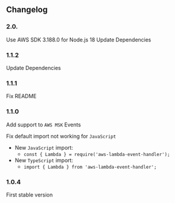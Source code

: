 ## Changelog

### 2.0.

Use AWS SDK 3.188.0 for Node.js 18
Update Dependencies

### 1.1.2

Update Dependencies

### 1.1.1

Fix README

### 1.1.0

Add support to `AWS MSK` Events

Fix default import not working for `JavaScript`
- New `JavaScript` import:
	-  `const { Lambda } = require('aws-lambda-event-handler');`
- New `TypeScript` import:
	-  `import { Lambda } from 'aws-lambda-event-handler';`

### 1.0.4

First stable version
